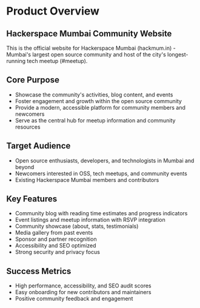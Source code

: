 # Product Overview

## Hackerspace Mumbai Community Website

This is the official website for Hackerspace Mumbai (hackmum.in) - Mumbai's largest open source community and host of the city's longest-running tech meetup (#meetup).

## Core Purpose
- Showcase the community's activities, blog content, and events
- Foster engagement and growth within the open source community
- Provide a modern, accessible platform for community members and newcomers
- Serve as the central hub for meetup information and community resources

## Target Audience
- Open source enthusiasts, developers, and technologists in Mumbai and beyond
- Newcomers interested in OSS, tech meetups, and community events
- Existing Hackerspace Mumbai members and contributors

## Key Features
- Community blog with reading time estimates and progress indicators
- Event listings and meetup information with RSVP integration
- Community showcase (about, stats, testimonials)
- Media gallery from past events
- Sponsor and partner recognition
- Accessibility and SEO optimized
- Strong security and privacy focus

## Success Metrics
- High performance, accessibility, and SEO audit scores
- Easy onboarding for new contributors and maintainers
- Positive community feedback and engagement
